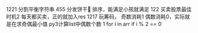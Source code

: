 1221 分割平衡字符串 
455 分发饼干🍪 排序，能满足小孩就满足
122 买卖股票最佳时机2 每天都买卖，正的就加入res
1217 玩筹码， 奇数消耗1 偶数消耗0，实际就是在求奇偶最小值   py3计算list中偶数个数 1 for i in arr if i % 2 == 0
